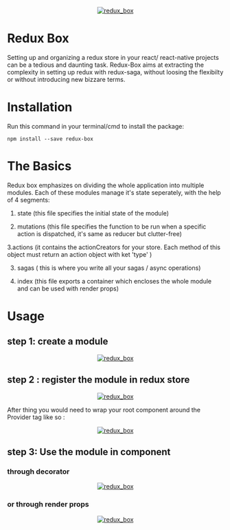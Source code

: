 <p align="center"><a href="#" target="_blank">
	<img style="max-width:700px" src="https://image.ibb.co/e4Nce6/redux_box.png" alt="redux_box" border="0">
</a></p>

# Redux Box
Setting up and organizing a redux store in your react/ react-native projects can be a tedious and daunting task. 
Redux-Box aims at extracting the complexity in setting up redux with redux-saga, without loosing the flexibilty or without introducing new bizzare terms.

# Installation
Run this command in your terminal/cmd to install the package:
```
npm install --save redux-box
```

# The Basics

Redux box emphasizes on dividing the whole application into multiple modules. Each of these modules manage it's state seperately, with the help of 4 segments:

1. state 
(this  file specifies the initial state of the module)

2. mutations 
(this file specifies the function to be run when a specific action is dispatched, it's same as reducer but clutter-free)

3.actions
(it contains the actionCreators for your store. Each method of this object must return an action object with ket 'type' )

3. sagas 
( this is where you write all your sagas / async operations)

4. index 
(this file exports a container which encloses the whole module and can be used with render props)

# Usage
## step 1: create a module
<p align="center" style="ma"><a href="#" target="_blank">
	<img style="max-width:700px" src="https://image.ibb.co/iSEC1w/user_Store.png" alt="redux_box" border="0">
</a></p>

## step 2 : register the module in redux store

<p align="center"><a href="#" target="_blank">
	<img style="max-width:700px" src="https://image.ibb.co/eP2RTb/tie_All_Stores.png" alt="redux_box" border="0">
</a></p>

After thing you would need to wrap your root component around the Provider  tag like so :
<p align="center"><a href="#" target="_blank">
	<img style="max-width:700px" src="https://image.ibb.co/doEqob/provider.png" alt="redux_box" border="0">
</a></p>

## step 3: Use the module in component

### through decorator
<p align="center"><a href="#" target="_blank">
	<img style="max-width:700px" src="https://image.ibb.co/jB5fob/usage.png" alt="redux_box" border="0">
</a></p>

### or through render props

<p align="center"><a href="#" target="_blank">
	<img style="max-width:700px" src="https://preview.ibb.co/dCMWuG/use_With_Render_Props.png" alt="redux_box" border="0">
</a></p>


